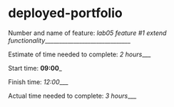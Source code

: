 # deployed-portfolio

Number and name of feature: _lab05 feature #1 extend functionality_______________________________

Estimate of time needed to complete: _2 hours____

Start time: __09:00___

Finish time: _12:00____

Actual time needed to complete: _3 hours____